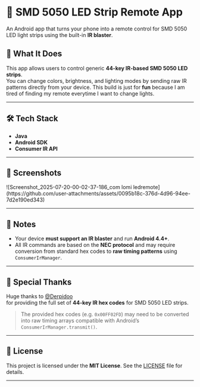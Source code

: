 # 📱 SMD 5050 LED Strip Remote App

An Android app that turns your phone into a remote control for SMD 5050 LED light strips using the built-in **IR blaster**.

## 🎯 What It Does

This app allows users to control generic **44-key IR-based SMD 5050 LED strips**.  
You can change colors, brightness, and lighting modes by sending raw IR patterns directly from your device.
This build is just for **fun** because I am tired of finding my remote everytime I want to change lights.

---

## 🛠️ Tech Stack

- **Java**
- **Android SDK**
- **Consumer IR API**

---

## 📸 Screenshots

<p float="left">
  ![Screenshot_2025-07-20-00-02-37-186_com lomi ledremote](https://github.com/user-attachments/assets/0095b18c-376d-4d96-94ee-7d2e190ed343)
</p>

---

## 📝 Notes

- Your device **must support an IR blaster** and run **Android 4.4+**.
- All IR commands are based on the **NEC protocol** and may require conversion from standard hex codes to **raw timing patterns** using `ConsumerIrManager`.

---

## 🙏 Special Thanks

Huge thanks to [@Derpidoo](https://gist.github.com/Derpidoo/e3042055e0f5c3708f9b98b75fe4d59e)  
for providing the full set of **44-key IR hex codes** for SMD 5050 LED strips.

> The provided hex codes (e.g. `0x00FF02FD`) may need to be converted into raw timing arrays compatible with Android’s `ConsumerIrManager.transmit()`.

---

## 📂 License

This project is licensed under the **MIT License**. See the [LICENSE](LICENSE) file for details.

---
